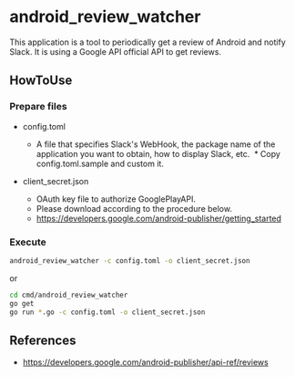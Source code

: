 # android_review_watcher

This application is a tool to periodically get a review of Android and notify Slack.
It is using a Google API official API to get reviews.


## HowToUse

### Prepare files
* config.toml
  * A file that specifies Slack's WebHook, the package name of the application you want to obtain, how to display Slack, etc.
  * Copy config.toml.sample and custom it.
  
* client_secret.json
  * OAuth key file to authorize GooglePlayAPI.
  * Please download according to the procedure below.
  * https://developers.google.com/android-publisher/getting_started

### Execute

```bash
android_review_watcher -c config.toml -o client_secret.json
```

or

```bash
cd cmd/android_review_watcher
go get
go run *.go -c config.toml -o client_secret.json
```

## References
* https://developers.google.com/android-publisher/api-ref/reviews
